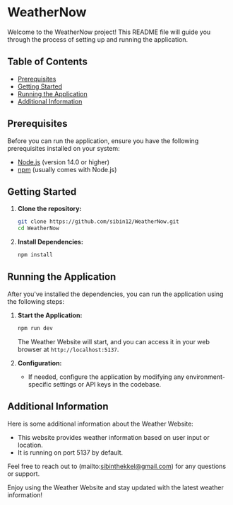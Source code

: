 # WeatherNow

Welcome to the WeatherNow project! This README file will guide you through the process of setting up and running the application.

## Table of Contents

- [Prerequisites](#prerequisites)
- [Getting Started](#getting-started)
- [Running the Application](#running-the-application)
- [Additional Information](#additional-information)

## Prerequisites

Before you can run the application, ensure you have the following prerequisites installed on your system:

- [Node.js](https://nodejs.org/) (version 14.0 or higher)
- [npm](https://www.npmjs.com/) (usually comes with Node.js)

## Getting Started

1. **Clone the repository:**

    ```bash
    git clone https://github.com/sibin12/WeatherNow.git
    cd WeatherNow
    ```

2. **Install Dependencies:**

    ```bash
    npm install
    ```

## Running the Application

After you've installed the dependencies, you can run the application using the following steps:

1. **Start the Application:**

    ```bash
    npm run dev
    ```

    The Weather Website will start, and you can access it in your web browser at `http://localhost:5137`.

2. **Configuration:**

    - If needed, configure the application by modifying any environment-specific settings or API keys in the codebase.

## Additional Information

Here is some additional information about the Weather Website:

- This website provides weather information based on user input or location.
- It is running on port 5137 by default.

Feel free to reach out to (mailto:sibinthekkel@gmail.com) for any questions or support.

Enjoy using the Weather Website and stay updated with the latest weather information!

